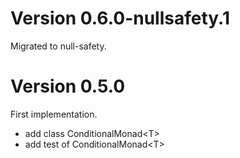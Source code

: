 # Version 0.6.0-nullsafety.1
Migrated to null-safety.

# Version 0.5.0

First implementation.
- add class ConditionalMonad\<T\>
- add test of ConditionalMonad\<T\>